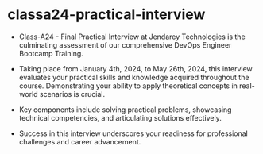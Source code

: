 # classa24-practical-interview

- Class-A24 - Final Practical Interview at Jendarey Technologies is the culminating assessment of our comprehensive DevOps Engineer Bootcamp Training. 

- Taking place from January 4th, 2024, to May 26th, 2024, this interview evaluates your practical skills and knowledge acquired throughout the course. Demonstrating your ability to apply theoretical concepts in real-world scenarios is crucial. 

- Key components include solving practical problems, showcasing technical competencies, and articulating solutions effectively. 

- Success in this interview underscores your readiness for professional challenges and career advancement.




